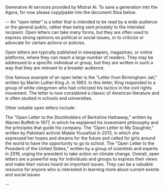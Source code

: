 Generative AI services provided by Mistral AI. To save a generation into the Agora, for now please copy/paste into the document Stoa below.

-- 
An "open letter" is a letter that is intended to be read by a wide audience or the general public, rather than being sent privately to the intended recipient. Open letters can take many forms, but they are often used to express strong opinions on political or social issues, or to criticize or advocate for certain actions or policies.

Open letters are typically published in newspapers, magazines, or online platforms, where they can reach a large number of readers. They may be addressed to a specific individual or group, but they are written in such a way that they are relevant to a broader audience.

One famous example of an open letter is the "Letter from Birmingham Jail," written by Martin Luther King Jr. in 1963. In this letter, King responded to a group of white clergymen who had criticized his tactics in the civil rights movement. The letter is now considered a classic of American literature and is often studied in schools and universities.

Other notable open letters include:

The "Open Letter to the Stockholders of Berkshire Hathaway," written by Warren Buffett in 1977, in which he explained his investment philosophy and the principles that guide his company.
The "Open Letter to My Daughter," written by Pakistani activist Malala Yousafzai in 2013, in which she expressed her hopes and dreams for the future and called for girls around the world to have the opportunity to go to school.
The "Open Letter to the President of the United States," written by a group of scientists and experts in 2016, urging the president to take action on climate change.
Overall, open letters are a powerful way for individuals and groups to express their views and make their voices heard on important issues. They can be a valuable resource for anyone who is interested in learning more about current events and social issues.

--

